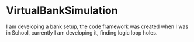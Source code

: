 # VirtualBankSimulation
I am developing a bank setup, the code framework was created when I was in School, currently I am developing it, finding logic loop holes.

